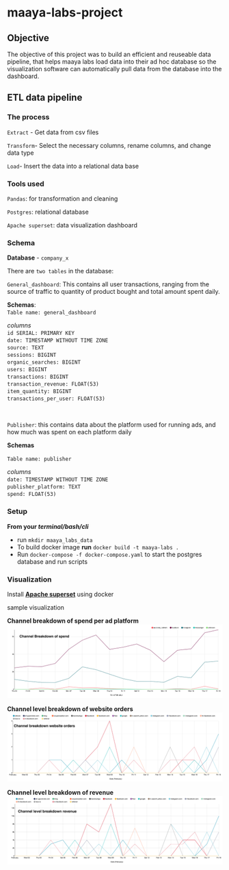 # maaya-labs-project

## Objective 

The objective of this project was to build an efficient and reuseable data pipeline, that helps maaya labs load data into their ad hoc database so the visualization software can automatically pull data from the database into the dashboard.
## ETL data pipeline 

### The process 

`Extract` - Get data from csv files 

`Transform`- Select the necessary columns, rename columns, and change data type 

`Load`- Insert the data into a relational data base

### Tools used 
`Pandas`: for transformation and cleaning 

`Postgres`: relational database

`Apache superset`: data visualization dashboard 

### Schema

**Database** - `company_x `

There are `two tables` in the database:

`General_dashboard`: This contains all user transactions, ranging from the source of traffic to quantity of product bought and total amount spent daily. 

**Schemas**: <br>
`Table name: general_dashboard` 

*columns* <br>
`id SERIAL: PRIMARY KEY` <br>
`date: TIMESTAMP WITHOUT TIME ZONE `<br>
`source: TEXT`  <br>
`sessions: BIGINT` <br>
`organic_searches: BIGINT` <br>
`users: BIGINT` <br>
`transactions: BIGINT` <br>
`transaction_revenue: FLOAT(53)` <br>
`item_quantity: BIGINT` <br>
`transactions_per_user: FLOAT(53)`

<br>

`Publisher`: this contains data about the platform used for running ads, and how much was spent on each platform daily 

**Schemas** <br>

`Table name: publisher` 

*columns* <br>
`date: TIMESTAMP WITHOUT TIME ZONE` <br>
`publisher_platform: TEXT` <br>
`spend: FLOAT(53)`


### Setup

**From your *terminal/bash/cli*** 
- run `mkdir maaya_labs_data`
- To build docker image **run** `docker build -t maaya-labs .`
- Run `docker-compose -f docker-compose.yaml` to start the postgres database and run scripts

### Visualization

Install **[Apache superset](https://superset.apache.org/docs/installation/installing-superset-using-docker-compose)** using docker

sample visualization

**Channel breakdown of spend per ad platform**
![Channel breakdown spend](doc/channel_breakdown_spend.png)
<br>

**Channel level breakdown of website orders**
![Channel_breakdown_website_orders](doc/channel_breakdown_website_orders.png)
<br>

**Channel level breakdown of revenue**
![Channel_breakdown_revenue](doc/channel_level_breakdown_revenue.png)
